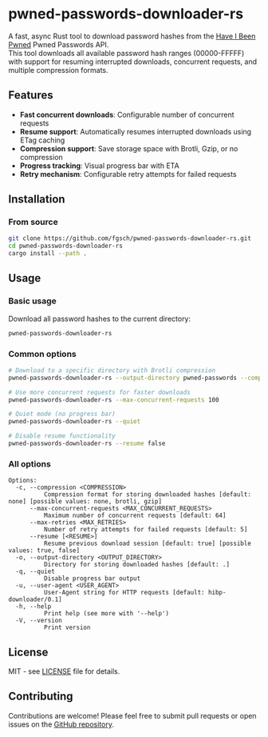 # pwned-passwords-downloader-rs

A fast, async Rust tool to download password hashes from the [Have
I Been Pwned](https://haveibeenpwned.com/) Pwned Passwords API.  
This tool downloads all available password hash ranges (00000-FFFFF)
with support for resuming interrupted downloads, concurrent requests,
and multiple compression formats.

## Features

- **Fast concurrent downloads**: Configurable number of concurrent requests
- **Resume support**: Automatically resumes interrupted downloads using ETag caching
- **Compression support**: Save storage space with Brotli, Gzip, or no compression
- **Progress tracking**: Visual progress bar with ETA
- **Retry mechanism**: Configurable retry attempts for failed requests

## Installation

### From source

```sh
git clone https://github.com/fgsch/pwned-passwords-downloader-rs.git
cd pwned-passwords-downloader-rs
cargo install --path .
```

## Usage

### Basic usage

Download all password hashes to the current directory:

```sh
pwned-passwords-downloader-rs
```

### Common options

```sh
# Download to a specific directory with Brotli compression
pwned-passwords-downloader-rs --output-directory pwned-passwords --compression brotli

# Use more concurrent requests for faster downloads
pwned-passwords-downloader-rs --max-concurrent-requests 100

# Quiet mode (no progress bar)
pwned-passwords-downloader-rs --quiet

# Disable resume functionality
pwned-passwords-downloader-rs --resume false
```

### All options

```
Options:
  -c, --compression <COMPRESSION>
          Compression format for storing downloaded hashes [default: none] [possible values: none, brotli, gzip]
      --max-concurrent-requests <MAX_CONCURRENT_REQUESTS>
          Maximum number of concurrent requests [default: 64]
      --max-retries <MAX_RETRIES>
          Number of retry attempts for failed requests [default: 5]
      --resume [<RESUME>]
          Resume previous download session [default: true] [possible values: true, false]
  -o, --output-directory <OUTPUT_DIRECTORY>
          Directory for storing downloaded hashes [default: .]
  -q, --quiet
          Disable progress bar output
  -u, --user-agent <USER_AGENT>
          User-Agent string for HTTP requests [default: hibp-downloader/0.1]
  -h, --help
          Print help (see more with '--help')
  -V, --version
          Print version
```

## License

MIT - see [LICENSE](LICENSE) file for details.

## Contributing

Contributions are welcome! Please feel free to submit pull requests
or open issues on the [GitHub
repository](https://github.com/fgsch/pwned-passwords-downloader-rs).
